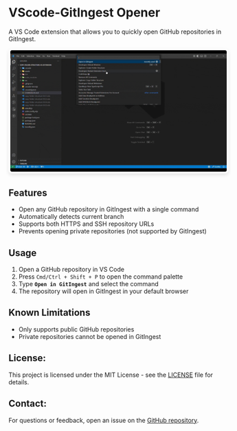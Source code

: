 # VScode-GitIngest Opener

A VS Code extension that allows you to quickly open GitHub repositories in GitIngest.

<img src="./assets/vscode-gitingest.gif" alt="Open In GitIngest" style="border: 4px solid rgba(255, 255, 255, 0.9); border-radius: 8px; box-shadow: 0 4px 8px rgba(0, 0, 0, 0.1); ">

## Features

* Open any GitHub repository in GitIngest with a single command
* Automatically detects current branch
* Supports both HTTPS and SSH repository URLs
* Prevents opening private repositories (not supported by GitIngest)

## Usage

1. Open a GitHub repository in VS Code
2. Press `Cmd/Ctrl + Shift + P` to open the command palette
3. Type **`Open in GitIngest`** and select the command
4. The repository will open in GitIngest in your default browser

## Known Limitations

* Only supports public GitHub repositories
* Private repositories cannot be opened in GitIngest

## License:

This project is licensed under the MIT License - see the [LICENSE](./LICENSE) file for details.

## Contact:

For questions or feedback, open an issue on the [GitHub repository](https://github.com/ShreyPurohit/vscode-gitingest/issues).
